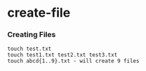 # create-file

### Creating Files
```
touch test.txt
touch test1.txt test2.txt test3.txt 
touch abcd{1..9}.txt - will create 9 files

```